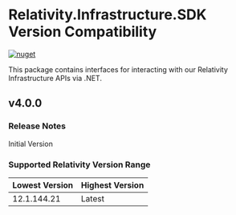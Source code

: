 # Relativity.Infrastructure.SDK Version Compatibility

[![nuget](https://img.shields.io/nuget/v/Relativity.Infrastructure.SDK.svg)](https://www.nuget.org/packages/Relativity.Infrastructure.SDK)

This package contains interfaces for interacting with our Relativity Infrastructure APIs via .NET.

## v4.0.0

### Release Notes

Initial Version

### Supported Relativity Version Range

Lowest Version | Highest Version
--- | ---
12.1.144.21 | Latest
